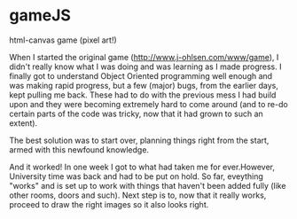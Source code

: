 # gameJS
html-canvas game  (pixel art!)


When I started the original game (http://www.j-ohlsen.com/www/game), I didn't really know what I was doing and was learning as I made progress. 
I finally got to understand Object Oriented programming well enough and was making rapid progress, but a few (major) bugs, from the earlier days, kept pulling me back. These had to do with the previous mess I had build upon and they were becoming extremely hard to come around (and to re-do certain parts of the code was tricky, now that it had grown to such an extent). 

The best solution was to start over, planning things right from the start, armed with this newfound knowledge. 

And it worked! In one week I got to what had taken me for ever.However, University time was back and had to be put on hold. So far, eveything "works" and is set up to work with things that haven't been added fully (like other rooms, doors and such). Next step is to, now that it really works, proceed to draw the right images so it also looks right.

